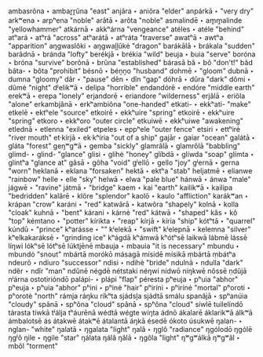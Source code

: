 ambasrôna ‣ ambar̭r̭ûna "east"
anjâra ‣ aniôra "elder"
anpárkā ‣ "very dry"
arkʷena ‣ arpʰena "noble"
arâtā ‣ arôta "noble"
asmalindē ‣ am̭m̭alinde "yellowhammer"
atkárnā ‣ akkʰárna "vengeance"
atéles ‣ atéle "behind"
atʰará ‣ atʰrá "across"
atʰarátā ‣ atʰráta "traverse"
awatʰā ‣ awtʰa "apparition"
aŋgwaslôki ‣ aŋgwaḽḽûkė "dragon"
barákālā ‣ brákala "sudden"
barâdnā ‣ bránda "lofty"
berékjā ‣ brékia "wild"
beuja ‣ buia "serve"
boróna ‣ bróna "survive"
borônā ‣ brûna "established"
bárasā
bâ ‣ bô "don't!"
bâd
bâta- ‣ bôta "prohibit"
bésnō ‣ béṋṋo "husband"
dohmē ‣ "gloom"
dubnā ‣ dumna "gloomy"
dâr ‣ "pause"
dên ‣ dîn "gap"
dóhrā ‣ dûra "dark"
dômi ‣ dûmė "night"
dʲelikʷā ‣ delipa "horrible"
endandórē ‣ endóre "middle earth"
erekʷā ‣ erepa "lonely"
erjandorē ‣ eriandore "wilderness"
erjâlā ‣ eriôla "alone"
erkambjânā ‣ erkʰambiôna "one-handed"
etkati- ‣ ekkʰati- "make"
etkelē ‣ ektʰele "source"
etkoirē ‣ ekkʰuire "spring"
etkoirē ‣ ekkʰuire "spring"
etkoro ‣ ekkʰoro "outer circle"
etkuiwē ‣ ekkʰuiwe "awakening"
etlednā ‣ etlenna "exiled"
etpeles ‣ eppʰele "outer fence"
etsiri ‣ ettʰirė "river mouth"
et·kírjā ‣ ek·kʰíria "out of a ship"
gajār ‣ gaiar "ocean"
galátā ‣ gláta "forest"
geŋʷgʷā ‣ gemba "sickly"
glamrâlā ‣ glamrôlā "babbling"
glimd- ‣ glind- "glance"
glisi ‣ glihė "honey"
glíbdā ‣ glíwda "soap"
glímta ‣ glíntʰa "glance at"
gâsā ‣ gôha "void"
gʲellō ‣ gello "joy"
gʲernā ‣ gerna "worn"
heklanā ‣ eklana "forsaken"
hektā ‣ ektʰa "stab"
heljatmē ‣ elianwe "rainbow"
helle ‣ elle "sky"
helwā ‣ elwa "pale blue"
hánwā ‣ ánwa "male"
jágwē ‣ "ravine"
játmā ‣ "bridge"
kaem ‣ kai "earth"
kailikʷā ‣ kailipa "bedridden"
kalârē ‣ klôre "splendor"
kaolō ‣ kaulo "affliction"
karákʷan ‣ krápan "crow"
karáni ‣ "red"
katwârā ‣ katwôra "shapely"
kolnā ‣ kolla "cloak"
kuhnā ‣ "bent"
kárani ‣ kárnė "red"
kátwā ‣ "shaped"
kâs ‣ kô "top"
kémtano ‣ "potter"
kírikta ‣ "reap"
kírjā ‣ kíria "ship"
kótʰtā ‣ "quarrel"
kúndū ‣ "prince"
kʰarásse ‣ ""
kʲelekā ‣ "swift"
kʲelepnā ‣ kelemna "silver"
kʰelkakaráksē ‣ "grinding ice"
kʰágdā
kʰámwā
kʰótʰsē
laikwā
lábmē
lássē
líŋwi
lókʰsē
lótʰsē
lúktjēnē
mbauja ‣ mbauia "it is necessary"
mbundu ‣ mbundȯ "snout"
mbártā
morókō
másagā
mísidē
mísikā
ṃbártā
ṃbátʰa
ndeurō ‣ ndiuro "successor"
ndisi ‣ ndihė "bride"
ndulnā ‣ ndulla "dark"
ndêr ‣ ndîr "man"
ndûnē
négdē
nétstaki
néŋwi
nídwō
níŋkwē
nôssē
ṇdûjā
nʲárna
ostotirióndō
palápi- ‣ plápi "flap"
péresta
pʰeuja ‣ pʰuia "abhor"
pʰeuja ‣ pʰuia "abhor"
pʰini ‣ pʰinė "hair"
pʰiríni ‣ pʰirínė "mortal"
pʰoroti ‣ pʰorotė "north"
rámja
ráŋku
ríkʰta
sjádsḽa
sjádtā
smálu
spanâjā ‣ spʰanúia "cloudy"
spânā ‣ spʰôna "cloud"
spânā ‣ spʰôna "cloud"
síwlē
tuilelíndō
tárasta
tíwkā
tʲálja
tʰáurēnā
wédtā
wégte
wíŋta
ádnō
ákalarē
áklarikʷā
álkʷā
ámbalotsē
ás
átakwē
átakʷē
átalantā
áŋkā
ésedē
ókoto
úsukwē
ŋalan- ‣ nglan- "white"
ŋalatā ‣ ŋgalata "light"
ŋalâ ‣ ŋglô "radiance"
ŋgólodō
ŋgólē
ŋgʲô
ŋile ‣ ŋgile "star"
ŋálata
ŋálâ
ŋâlā ‣ ŋgôla "light"
ŋʷgʷálkā
ŋʷgʷâl ‣ mbôl "torment"
